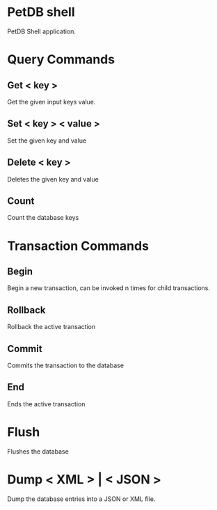 # PetDB shell

PetDB Shell application.

# Query Commands

## Get < key >
Get the given input keys value.
## Set < key > < value >
Set the given key and value
## Delete < key >
Deletes the given key and value
## Count
Count the database keys

# Transaction Commands
## Begin
Begin a new transaction, can be invoked n times for child transactions.
## Rollback
Rollback the active transaction
## Commit 
Commits the transaction to the database
## End
Ends the active transaction

# Flush
Flushes the database

# Dump < XML > | < JSON >
Dump the database entries into a JSON or XML file.
